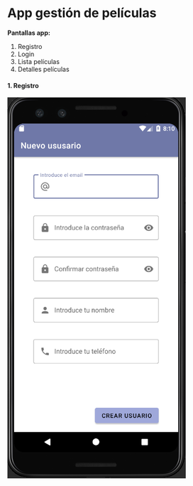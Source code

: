 # App gestión de películas

**Pantallas app:**

1. Registro
2. Login
3. Lista películas
4. Detalles películas

#### 1. Registro

![Pantalla de registro](/Imagenes/pantallaRegistro.png)
